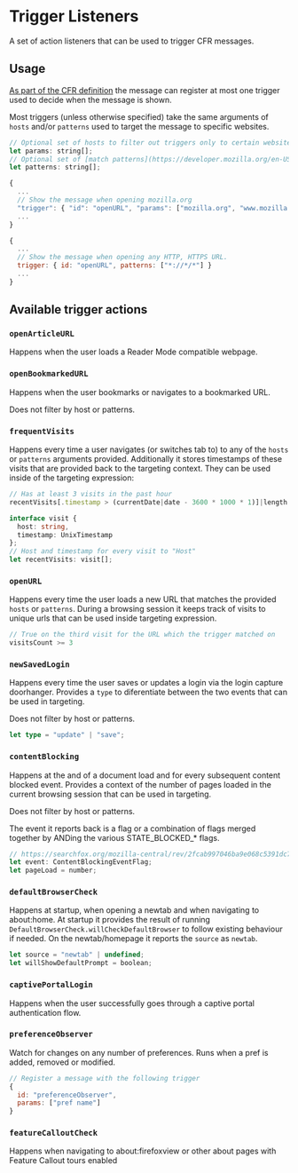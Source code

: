 # Trigger Listeners

A set of action listeners that can be used to trigger CFR messages.

## Usage

[As part of the CFR definition](https://searchfox.org/mozilla-central/rev/2bfe3415fb3a2fba9b1c694bc0b376365e086927/browser/components/newtab/lib/CFRMessageProvider.jsm#194) the message can register at most one trigger used to decide when the message is shown.

Most triggers (unless otherwise specified) take the same arguments of `hosts` and/or `patterns`
used to target the message to specific websites.

```javascript
// Optional set of hosts to filter out triggers only to certain websites
let params: string[];
// Optional set of [match patterns](https://developer.mozilla.org/en-US/docs/Mozilla/Add-ons/WebExtensions/Match_patterns) to filter out triggers only to certain websites
let patterns: string[];
```

```javascript
{
  ...
  // Show the message when opening mozilla.org
  "trigger": { "id": "openURL", "params": ["mozilla.org", "www.mozilla.org"] }
  ...
}
```

```javascript
{
  ...
  // Show the message when opening any HTTP, HTTPS URL.
  trigger: { id: "openURL", patterns: ["*://*/*"] }
  ...
}
```

## Available trigger actions

### `openArticleURL`

Happens when the user loads a Reader Mode compatible webpage.

### `openBookmarkedURL`

Happens when the user bookmarks or navigates to a bookmarked URL.

Does not filter by host or patterns.

### `frequentVisits`

Happens every time a user navigates (or switches tab to) to any of the `hosts` or `patterns` arguments
provided. Additionally it stores timestamps of these visits that are provided back to the targeting context.
They can be used inside of the targeting expression:

```javascript
// Has at least 3 visits in the past hour
recentVisits[.timestamp > (currentDate|date - 3600 * 1000 * 1)]|length >= 3

```

```typescript
interface visit {
  host: string,
  timestamp: UnixTimestamp
};
// Host and timestamp for every visit to "Host"
let recentVisits: visit[];
```

### `openURL`

Happens every time the user loads a new URL that matches the provided `hosts` or `patterns`.
During a browsing session it keeps track of visits to unique urls that can be used inside targeting expression.

```javascript
// True on the third visit for the URL which the trigger matched on
visitsCount >= 3
```

### `newSavedLogin`

Happens every time the user saves or updates a login via the login capture doorhanger.
Provides a `type` to diferentiate between the two events that can be used in targeting.

Does not filter by host or patterns.

```typescript
let type = "update" | "save";
```

### `contentBlocking`

Happens at the and of a document load and for every subsequent content blocked event.
Provides a context of the number of pages loaded in the current browsing session that can be used in targeting.

Does not filter by host or patterns.

The event it reports back is a flag or a combination of flags merged together by
ANDing the various STATE_BLOCKED_* flags.

```typescript
// https://searchfox.org/mozilla-central/rev/2fcab997046ba9e068c5391dc7d8848e121d84f8/uriloader/base/nsIWebProgressListener.idl#260
let event: ContentBlockingEventFlag;
let pageLoad = number;
```

### `defaultBrowserCheck`

Happens at startup, when opening a newtab and when navigating to about:home.
At startup it provides the result of running `DefaultBrowserCheck.willCheckDefaultBrowser` to follow existing behaviour if needed.
On the newtab/homepage it reports the `source` as `newtab`.

```typescript
let source = "newtab" | undefined;
let willShowDefaultPrompt = boolean;
```

### `captivePortalLogin`

Happens when the user successfully goes through a captive portal authentication flow.

### `preferenceObserver`

Watch for changes on any number of preferences. Runs when a pref is added, removed or modified.

```js
// Register a message with the following trigger
{
  id: "preferenceObserver",
  params: ["pref name"]
}
```

### `featureCalloutCheck`

Happens when navigating to about:firefoxview or other about pages with Feature Callout tours enabled
